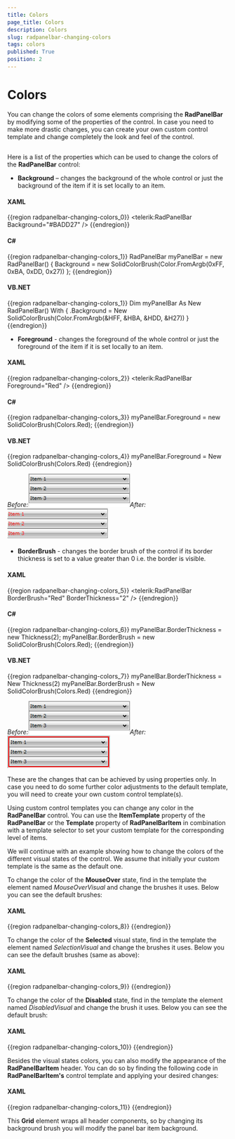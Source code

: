 ```yaml
---
title: Colors
page_title: Colors
description: Colors
slug: radpanelbar-changing-colors
tags: colors
published: True
position: 2
---
```


# Colors



You can change the colors of some elements comprising the __RadPanelBar__ by modifying some of the properties of the control. In case you need to make more drastic changes, you can create your own custom control template and change completely the look and feel of the control.
	  

## 

Here is a list of the properties which can be used to change the colors of the __RadPanelBar__ control:
		

* __Background__ – changes the background of the whole control or just the background of the item if it is set locally to an item.
			

#### __XAML__

{{region radpanelbar-changing-colors_0}}
	<telerik:RadPanelBar Background="#BADD27" />
	{{endregion}}



#### __C#__

{{region radpanelbar-changing-colors_1}}
			RadPanelBar myPanelBar = new RadPanelBar()
			{
				Background = new SolidColorBrush(Color.FromArgb(0xFF, 0xBA, 0xDD, 0x27))
			};
	{{endregion}}



#### __VB.NET__

{{region radpanelbar-changing-colors_1}}
		Dim myPanelBar As New RadPanelBar() With {
		 .Background = New SolidColorBrush(Color.FromArgb(&HFF, &HBA, &HDD, &H27))
		}
	{{endregion}}



* __Foreground__ - changes the foreground of the whole control or just the foreground of the item if it is set locally to an item.
			

#### __XAML__

{{region radpanelbar-changing-colors_2}}
	<telerik:RadPanelBar Foreground="Red" />
	{{endregion}}



#### __C#__

{{region radpanelbar-changing-colors_3}}
			myPanelBar.Foreground = new SolidColorBrush(Colors.Red);
	{{endregion}}



#### __VB.NET__

{{region radpanelbar-changing-colors_4}}
		myPanelBar.Foreground = New SolidColorBrush(Colors.Red)
	{{endregion}}

*Before:*![Rad Panel Bar foreground before](images/RadPanelBar_foreground_before.png)*After:*![Rad Panel Bar foreground after](images/RadPanelBar_foreground_after.png)

* __BorderBrush__ - changes the border brush of the control if its border thickness is set to a value greater than 0 i.e. the border is visible.
			

#### __XAML__

{{region radpanelbar-changing-colors_5}}
	<telerik:RadPanelBar BorderBrush="Red" BorderThickness="2" />
	{{endregion}}



#### __C#__

{{region radpanelbar-changing-colors_6}}
			myPanelBar.BorderThickness = new Thickness(2);
			myPanelBar.BorderBrush = new SolidColorBrush(Colors.Red);
	{{endregion}}



#### __VB.NET__

{{region radpanelbar-changing-colors_7}}
		myPanelBar.BorderThickness = New Thickness(2)
		myPanelBar.BorderBrush = New SolidColorBrush(Colors.Red)
	{{endregion}}

*Before:*![Rad Panel Bar foreground before](images/RadPanelBar_foreground_before.png)*After:*![Rad Panel Bar border red](images/RadPanelBar_border_red.png)

These are the changes that can be achieved by using properties only. In case you need to do some further color adjustments to the default template, you will need to create your own custom control template(s).

Using custom control templates you can change any color in the __RadPanelBar__ control. You can use the __ItemTemplate__ property of the __RadPanelBar__ or the __Template__ property of __RadPanelBarItem__ in combination with a template selector to set your custom template for the corresponding level of items.
		

We will continue with an example showing how to change the colors of the different visual states of the control. We assume that initially your custom template is the same as the default one.

To change the color of the __MouseOver__ state, find in the template the element named *MouseOverVisual* and change the brushes it uses. Below you can see the default brushes:
		

#### __XAML__

{{region radpanelbar-changing-colors_8}}
	<SolidColorBrush x:Key="RadPanelBar_MouseOverBorder" Color="#FFdbdbdb" />
	<LinearGradientBrush x:Key="RadPanelBar_SubMouseOver" EndPoint="0,1">
	<GradientStop Color="#FFf8f6f9" Offset="0" />
	<GradientStop Color="#FFf0f0f0" Offset="1" />
	</LinearGradientBrush>
	{{endregion}}



To change the color of the __Selected__ visual state, find in the template the element named *SelectionVisual* and change the brushes it uses. Below you can see the default brushes (same as above):
		

#### __XAML__

{{region radpanelbar-changing-colors_9}}
	<!-- Selection -->
	<SolidColorBrush x:Key="RadPanelBar_MouseOverBorder" Color="#FFdbdbdb" />
	<LinearGradientBrush x:Key="RadPanelBar_SubMouseOver" EndPoint="0,1">
	<GradientStop Color="#FFf8f6f9" Offset="0" />
	<GradientStop Color="#FFf0f0f0" Offset="1" />
	</LinearGradientBrush>
	{{endregion}}



To change the color of the __Disabled__ state, find in the template the element named *DisabledVisual* and change the brush it uses. Below you can see the default brush:
		

#### __XAML__

{{region radpanelbar-changing-colors_10}}
	<!-- Disabled -->
	<SolidColorBrush x:Key="DisabledBrush" Color="#99FFFFFF"></SolidColorBrush>
	{{endregion}}



Besides the visual states colors, you can also modify the appearance of the __RadPanelBarItem__ header. You can do so by finding the following code in __RadPanelBarItem's__ control template and applying your desired changes:
		

#### __XAML__

{{region radpanelbar-changing-colors_11}}
	<Grid x:Name="HeaderRow" Background="Transparent">
	{{endregion}}



This __Grid__ element wraps all header components, so by changing its background brush you will modify the panel bar item background.
		
